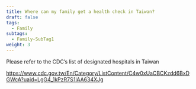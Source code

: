 ```yaml
---
title: Where can my family get a health check in Taiwan?
draft: false
tags:
  - Family
subtags:
  - Family-SubTag1
weight: 3
---
```

Please refer to the CDC’s list of designated hospitals in Taiwan

<https://www.cdc.gov.tw/En/Category/ListContent/C4w0xUaCBCKzdd6BxDGWcA?uaid=LgG4_1kPzR7S1lAA634XJg>